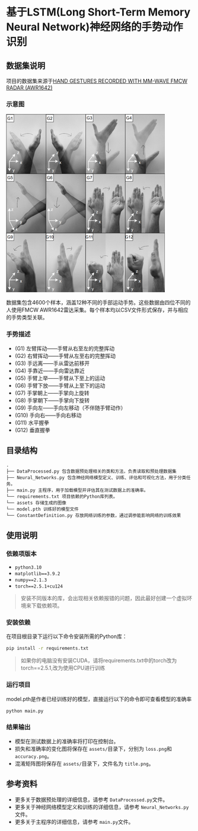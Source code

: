 # 基于LSTM(Long Short-Term Memory Neural Network)神经网络的手势动作识别

## 数据集说明

项目的数据集来源于[HAND GESTURES RECORDED WITH MM-WAVE FMCW RADAR (AWR1642)](https://ieee-dataport.org/open-access/hand-gestures-recorded-mm-wave-fmcw-radar-awr1642)
### 示意图

![](./assets/clip_image001.png)

数据集包含4600个样本，涵盖12种不同的手部运动手势。这些数据由四位不同的人使用FMCW AWR1642雷达采集。每个样本均以CSV文件形式保存，并与相应的手势类型关联。
### 手势描述
- (G1) 左臂挥动——手臂从右至左的完整挥动
- (G2) 右臂挥动——手臂从左至右的完整挥动
- (G3) 手远离——手从雷达前移开
- (G4) 手靠近——手向雷达靠近
- (G5) 手臂上举——手臂从下至上的运动
- (G6) 手臂下放——手臂从上至下的运动 
- (G7) 手掌朝上——手掌向上旋转
- (G8) 手掌朝下——手掌向下旋转
- (G9) 手向左——手向左移动（不伴随手臂动作）
- (G10) 手向右——手向右移动
- (G11) 水平握拳
- (G12) 垂直握拳

## 目录结构

```
.
├── DataProcessed.py 包含数据预处理相关的类和方法，负责读取和预处理数据集
├── Neural_Networks.py 包含神经网络模型定义、训练、评估和可视化方法，用于分类任务。
├── main.py 主程序，用于加载模型并评估其在测试数据上的准确率。
└── requirements.txt 项目依赖的Python库列表。
└── assets 存储生成的图像   
└── model.pth 训练好的模型文件
└── ConstantDefinition.py 存放网络训练的参数，通过调参能影响网络的训练效果
```

## 使用说明

### 依赖项版本

- `python3.10`
- `matplotlib==3.9.2`
- `numpy==2.1.3`
- `torch==2.5.1+cu124`

> 安装不同版本的库，会出现相关依赖报错的问题，因此最好创建一个虚拟环境来下载依赖项。

### 安装依赖

在项目根目录下运行以下命令安装所需的Python库：

```bash
pip install -r requirements.txt
```

> 如果你的电脑没有安装CUDA，请将requirements.txt中的torch改为torch==2.5.1,改为使用CPU进行训练

### 运行项目

model.pth是作者已经训练好的模型，直接运行以下的命令即可查看模型的准确率

```bash
python main.py
```

### 结果输出

- 模型在测试数据上的准确率将打印在控制台。
- 损失和准确率的变化图将保存在 `assets/`目录下，分别为 `loss.png`和 `accuracy.png`。
- 混淆矩阵图将保存在 `assets/`目录下，文件名为 `title.png`。

## 参考资料

- 更多关于数据预处理的详细信息，请参考 `DataProcessed.py`文件。
- 更多关于神经网络模型定义和训练的详细信息，请参考 `Neural_Networks.py`文件。
- 更多关于主程序的详细信息，请参考 `main.py`文件。
